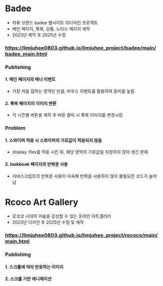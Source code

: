# **Badee**
- 의류 브랜드 badee 웹사이트 리디자인 프로젝트
- 메인 페이지, 룩북, 상품, 노티스 페이지 제작
- 2023년 제작 후 2025년 수정
### https://limjuhee0803.github.io/limjuhee_project/badee/main/badee_main.html

### Publishing
#### 1. 메인 페이지의 배너 이벤트
- 가장 처음 접하는 영역인 만큼, 마우스 이벤트를 활용하여 흥미를 높힘

#### 2. 룩북 페이지의 이미지 변환
- 각 시즌별 버튼을 제작 후 버튼 클릭 시 룩북 이미지를 변경시킴

### Problem
#### 1. 스와이퍼 적용 시 스와이퍼의 가로값이 적용되지 않음
- display :flex를 적용 시킨 뒤, 해당 영역의 가로값을 지정하지 않아 생긴 문제

#### 2. lookbook 페이지의 반복문 사용
- 자바스크립트의 반복문 사용이 미숙해 반복을 사용하지 않아 불필요한 코드가 늘어남


# **Rcoco Art Gallery**
- 로코코 시대의 미술을 감상할 수 있는 온라인 아트갤러리
- 2023년 디자인 후 2025년 수정 및 제작
### https://limjuhee0803.github.io/limjuhee_project/rococo/main/main.html

### Publishing
#### 1. 스크롤에 따라 반응하는 이미지


#### 2. 스크롤 기반 애니메이션